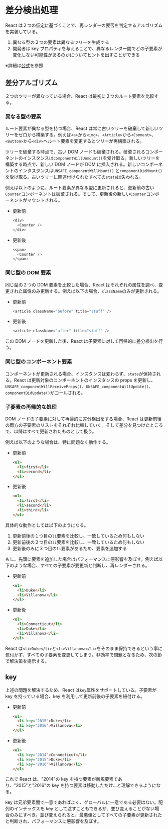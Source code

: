 # 差分検出処理

React は２つの仮定に基づくことで、再レンダーの要否を判定するアルゴリズムを実装している。

1. 異なる型の２つの要素は異なるツリーを生成する
2. 開発者は key プロパティを与えることで、異なるレンダー間でどの子要素が変化しない可能性があるのかについてヒントを出すことができる

※詳細は[公式](https://ja.reactjs.org/docs/reconciliation.html)を参照

## 差分アルゴリズム

２つのツリーが異なっている場合、React は最初に２つのルート要素を比較する。

### 異なる型の要素

ルート要素が異なる型を持つ場合、React は常に古いツリーを破棄して新しいツリーをゼロから構築する。例えば`<a>`から`<img>`、`<Article>`から`<Comment>`、`<Button>`から`<div>`へルート要素を変更するとツリーが再構築される。

ツリーを破棄する時点で、古い DOM ノードも破棄される。破棄されるコンポーネントのインスタンスは`componentWillUnmount()`を受け取る。新しいツリーを構築する時点で、新しい DOM ノードが DOM に挿入される。新しいコンポーネントのインタスタンスは`UNSAFE_componentWillMount()` と`componentDidMount()`を受け取る。古いツリーに関連付けられたすべての`state`は失われる。

例えば以下のように、ルート要素が異なる型に更新されると、更新前の古い`Counter`コンポーネントは破棄される。そして、更新後の新しい`Counter`コンポーネントがマウントされる。

- 更新前

  ```js
  <div>
    <Counter />
  </div>
  ```

- 更新後

  ```js
  <span>
    <Counter />
  </span>
  ```

### 同じ型の DOM 要素

同じ型の２つの DOM 要素を比較した場合、React はそれぞれの属性を調べ、変更された属性のみ更新する。例えば以下の場合、`className`のみが更新される。

- 更新前

  ```js
  <article className="before" title="stuff" />
  ```

- 更新後

  ```js
  <article className="after" title="stuff" />
  ```

この DOM ノードを更新した後、React は子要素に対して再帰的に差分検出を行う。

### 同じ型のコンポーネント要素

コンポーネントが更新される場合、インスタンスは変わらず、`state`が保持される。React は更新対象のコンポーネントのインスタンスの props を更新し、`UNSAFE_componentWillReceiveProps()`、`UNSAFE_componentWillUpdate()`、`componentDidUpdate()`がコールされる。

### 子要素の再帰的な処理

DOM ノードの子要素に対して再帰的に差分検出をする場合、React は更新前後の両方の子要素のリストをそれぞれ比較していく。そして差分を見つけたところで、以降はすべて更新されたものとして扱う。

例えば以下のような場合は、特に問題なく動作する。

- 更新前

  ```html
  <ul>
    <li>first</li>
    <li>second</li>
  </ul>
  ```

- 更新後

  ```html
  <ul>
    <li>first</li>
    <li>second</li>
    <li>third</li>
  </ul>
  ```

具体的な動作としては以下のようになる。

1. 更新前後の１つ目の`li`要素を比較し、一致しているため何もしない
2. 更新前後の２つ目の`li`要素を比較し、一致しているため何もしない
3. 更新後のみに３つ目の`li`要素があるため、要素を追加する

もし、先頭に要素を追加した場合はパフォーマンスに悪影響を及ぼす。例えば以下のような場合、すべての子要素が要更新と判断し、再レンダーされる。

- 更新前

  ```html
  <ul>
    <li>Duke</li>
    <li>Villanova</li>
  </ul>
  ```

- 更新後

  ```html
  <ul>
    <li>Connecticut</li>
    <li>Duke</li>
    <li>Villanova</li>
  </ul>
  ```

React は`<li>Duke</li>`と`<li>Villanova</li>`をそのまま保持できるという事に気付かず、すべての子要素を変更してしまう。非効率で問題となるため、次の節で解決策を提示する。

## key

上述の問題を解決するため、React は`key`属性をサポートしている。子要素が key を持っている場合、key を利用して更新前後の子要素を紐付ける。

- 更新前

  ```html
  <ul>
    <li key="2015">Duke</li>
    <li key="2016">Villanova</li>
  </ul>
  ```

- 更新後

  ```html
  <ul>
    <li key="2014">Connecticut</li>
    <li key="2015">Duke</li>
    <li key="2016">Villanova</li>
  </ul>
  ```

これで React は、"2014"の key を持つ要素が新規要素であり、"2015"と"2016"の key を持つ要素は移動しただけ…と理解できるようになる。

key は兄弟要素間で一意であればよく、グローバルに一意である必要はない。配列のインデックスを key として渡すこともできるが、並び変えることがない場合のみにすべき。並び変えられると、最悪値としてすべての子要素が更新されたと判断され、パフォーマンスに悪影響を及ぼす。
